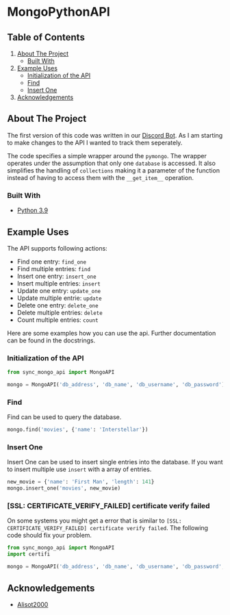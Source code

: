 # MongoPythonAPI
## Table of Contents

1. [About The Project](#about-the-project)
   - [Built With](#built-with)
2. [Example Uses](#example-uses)
   - [Initialization of the API](#initialization-of-the-api)
   - [Find](#find)
   - [Insert One](#insert-one)
4. [Acknowledgements](#acknowledgements)

## About The Project

The first version of this code was written in our [Discord Bot](https://github.com/IQisMySenpai/RedditTopOfBot). As I am starting to make changes to the API I wanted to track them seperately.

The code specifies a simple wrapper around the `pymongo`. The wrapper operates under the assumption that only one `database` is accessed. It also simplifies the handling of `collections` making it a parameter of the function instead of having to access them with the `__get_item__` operation.

### Built With

* [Python 3.9](www.python.org)

## Example Uses

The API supports following actions:
- Find one entry: `find_one`
- Find multiple entries: `find`
- Insert one entry: `insert_one`
- Insert multiple entries: `insert`
- Update one entry: `update_one`
- Update multiple entrie: `update`
- Delete one entry: `delete_one`
- Delete multiple entries: `delete`
- Count multiple entries: `count`

Here are some examples how you can use the api. Further documentation can be found in the docstrings.

### Initialization of the API

```python
from sync_mongo_api import MongoAPI

mongo = MongoAPI('db_address', 'db_name', 'db_username', 'db_password')
```

### Find
Find can be used to query the database.
```python
mongo.find('movies', {'name': 'Interstellar'})
```

### Insert One
Insert One can be used to insert single entries into the database. If you want to insert multiple use `insert` with a array of entries.
```python
new_movie = {'name': 'First Man', 'length': 141}
mongo.insert_one('movies', new_movie)
```

### \[SSL: CERTIFICATE_VERIFY_FAILED\] certificate verify failed
On some systems you might get a error that is similar to `[SSL: CERTIFICATE_VERIFY_FAILED] certificate verify failed`. The following code should fix your problem.

```python
from sync_mongo_api import MongoAPI
import certifi

mongo = MongoAPI('db_address', 'db_name', 'db_username', 'db_password', tlsCAFile=certifi.where())
```

## Acknowledgements
* [Alisot2000](https://github.com/AliSot2000)
